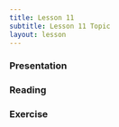 ```yaml
---
title: Lesson 11
subtitle: Lesson 11 Topic
layout: lesson
---
```


<h3>Presentation</h3>
<h3>Reading</h3>
<h3>Exercise</h3>
